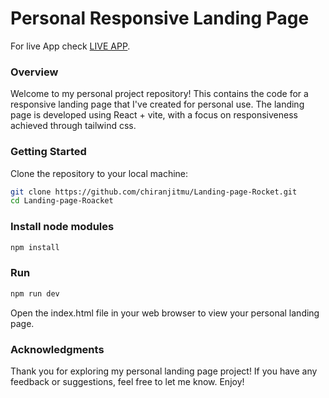 # Personal Responsive Landing Page

For live App check [LIVE APP](https://rocket-header-14.netlify.app/).

### Overview

Welcome to my personal project repository! This contains the code for a responsive landing page that I've created for personal use. The landing page is developed using React + vite, with a focus on responsiveness achieved through tailwind css.

### Getting Started

Clone the repository to your local machine:

```bash
git clone https://github.com/chiranjitmu/Landing-page-Rocket.git
cd Landing-page-Roacket
```

### Install node modules

```bash
npm install
```

### Run

```bash
npm run dev
```

Open the index.html file in your web browser to view your personal landing page.

### Acknowledgments

Thank you for exploring my personal landing page project! If you have any feedback or suggestions, feel free to let me know. Enjoy!
